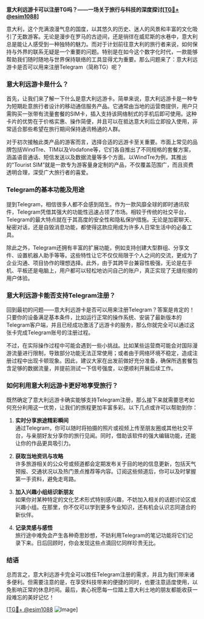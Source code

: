 **意大利远游卡可以注册TG吗？——一场关于旅行与科技的深度探讨[[TG💪+ @esim1088](https://t.me/s/esim1088)]**

意大利，这个充满浪漫气息的国度，以其悠久的历史、迷人的风景和丰富的文化吸引了无数游客。无论是漫步在罗马的古迹间，还是徜徉在威尼斯的水巷中，意大利总是能让人感受到一种独特的魅力。而对于计划前往意大利的旅行者来说，如何保持与外界的联系无疑是一个重要的问题。特别是在如今这个数字化时代，一款能够帮助我们随时随地与世界保持联络的工具显得尤为重要。那么问题来了：意大利远游卡是否可以用来注册Telegram（简称TG）呢？

### 意大利远游卡是什么？

首先，让我们来了解一下什么是意大利远游卡。简单来说，意大利远游卡是一种专为短期赴意旅行者设计的移动通信服务产品。它通常由当地的运营商提供，用户只需购买一张带有流量套餐的SIM卡，插入支持该网络制式的手机后即可使用。这种卡片的优势在于价格实惠、操作简便，并且可以在抵达意大利后立即投入使用，非常适合那些希望在旅行期间保持通讯畅通的人群。

对于初次接触此类产品的游客而言，选择合适的远游卡至关重要。市面上常见的品牌包括WindTre、TIM以及Vodafone等，它们各自推出了不同规格的套餐方案，涵盖语音通话、短信发送以及数据流量等多个方面。以WindTre为例，其推出的“Tourist SIM”就是一款专为游客量身定制的产品，不仅覆盖范围广，而且资费透明合理，深受广大旅行者的喜爱。

### Telegram的基本功能及用途

提到Telegram，相信很多人都不会感到陌生。作为一款风靡全球的即时通讯软件，Telegram凭借其强大的功能性迅速占领了市场。相较于传统的社交平台，Telegram的最大特点就在于其高度的安全性和隐私保护措施。无论是加密聊天、秘密对话，还是自毁消息功能，都使得这款应用成为许多人日常生活中的必备工具。

除此之外，Telegram还拥有丰富的扩展功能，例如支持创建大型群组、分享文件、设置机器人助手等等。这些特性让它不仅仅局限于个人之间的交流，更成为了企业沟通、项目协作的理想选择。此外，由于其跨平台兼容性极强，无论是在手机、平板还是电脑上，用户都可以轻松地访问自己的账户，真正实现了无缝衔接的用户体验。

### 意大利远游卡能否支持Telegram注册？

回到最初的问题——意大利远游卡是否可以用来注册Telegram？答案是肯定的！只要你的设备满足基本条件，比如运行正常的操作系统、安装了最新版本的Telegram客户端，并且已经成功激活了远游卡的服务，那么你就完全可以通过这张卡完成Telegram账号的注册过程。

不过，在实际操作过程中可能会遇到一些小挑战。比如某些运营商可能会对国际漫游流量进行限制，导致部分功能无法正常使用；或者由于网络环境不稳定，造成注册过程中出现卡顿现象。因此，建议大家在出发前做好充分准备，确保所选套餐包含足够的数据流量，并提前测试一下信号强度，以便顺利开展后续工作。

### 如何利用意大利远游卡更好地享受旅行？

既然确定了意大利远游卡确实能够支持Telegram注册，那么接下来就需要思考如何充分利用这一优势，让我们的旅程更加丰富多彩。以下几点或许可以帮助到你：

1. **实时分享旅途精彩瞬间**  
通过Telegram，你可以随时将拍摄的照片或视频上传至朋友圈或其他社交平台，与亲朋好友分享你的旅行见闻。同时，借助该软件的强大编辑功能，还能让你的作品更具吸引力。

2. **获取当地资讯与攻略**  
许多旅游相关的公众号或频道都会定期发布关于目的地的信息更新，包括天气预报、交通状况以及热门景点推荐等内容。订阅这些频道后，你可以及时掌握第一手资料，避免走弯路。

3. **加入兴趣小组结识新朋友**  
如果你对某种特定的文化艺术形式特别感兴趣，不妨加入相关的话题讨论区或兴趣小组。在那里，你不仅可以学到更多专业知识，还有机会认识志同道合的新伙伴。

4. **记录灵感与感悟**  
旅行途中难免会产生各种奇思妙想，不妨利用Telegram的笔记功能将它们记录下来。日后回顾时，你会发现这些点滴回忆同样珍贵无比。

### 结语

总而言之，意大利远游卡完全可以胜任Telegram注册的需求，并且为我们带来诸多便利。但需要注意的是，在享受科技带来的便捷的同时，也要注意适度使用，以免影响正常的休息时间。最后，衷心祝愿每一位踏上意大利土地的朋友都能收获一段难忘的美好记忆！

[[TG💪+ @esim1088](https://t.me/s/esim1088) ![Image](https://i.postimg.cc/4NQfJmqS/Snipaste-2025-05-13-00-14-12.png)]